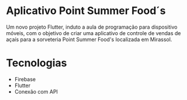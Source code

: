 # Aplicativo Point Summer Food´s

Um novo projeto Flutter, induto a aula de programação para dispositivo móveis, com o objetivo de criar uma aplicativo de controle de vendas de açaís para a sorveteria Point Summer Food's localizada em Mirassol.

# Tecnologias
- Firebase
- Flutter
- Conexão com API
